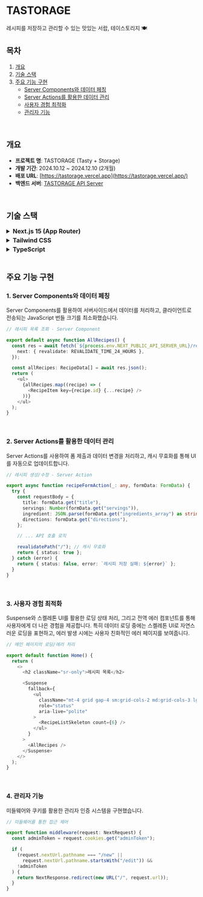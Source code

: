 # TASTORAGE

레시피를 저장하고 관리할 수 있는 맛있는 서랍, 테이스토리지 🍽️

## 목차

1. [개요](#개요)
2. [기술 스택](#기술-스택)
3. [주요 기능 구현](#주요-기능-구현)
   - [Server Components와 데이터 페칭](#1-server-components와-데이터-페칭)
   - [Server Actions를 활용한 데이터 관리](#2-server-actions를-활용한-데이터-관리)
   - [사용자 경험 최적화](#3-사용자-경험-최적화)
   - [관리자 기능](#4-관리자-기능)

<br />

## 개요

- **프로젝트 명**: TASTORAGE (Tasty + Storage)
- **개발 기간**: 2024.10.12 ~ 2024.12.10 (2개월)
- **배포 URL**: [https://tastorage.vercel.app](https://tastorage.vercel.app/)
- **백엔드 서버**: [TASTORAGE API Server](https://github.com/Stilllee/tastorage-server)

<br />

## 기술 스택

<details>
<summary style="font-size: 16px; font-weight: bold;">Next.js 15 (App Router)</summary>
<div style="padding: 4px 20px;">
<p>Next.js가 App Router를 공식 권장 방식으로 채택하고 있는 만큼, 변화하는 웹 개발 생태계에 맞춰 새로운 기술을 학습하고 프로젝트에 적용하고자 선택했습니다.</p>

<p>Server Components와 Server Actions의 도입으로 복잡한 상태 관리나 데이터 페칭 없이도 직관적인 데이터 처리가 가능했고, fetch 캐싱, revalidating, 동적/정적 렌더링 선택 등 다양한 캐시 전략을 활용해 더 나은 사용자 경험을 제공하고자 고민했습니다.</p>

</div>
</details>

<details style="margin: 4px 0">
<summary style="font-size: 16px; font-weight: bold;">Tailwind CSS</summary>
<div style="padding: 4px 20px;">
<p>CSS-in-JS 라이브러리 없이도 생산성 높은 스타일링이 가능하며, Next.js와의 호환성이 높고 설정이 간단하다는 점에서 선택헀습니다.</p>

<p>클래스명을 고민하거나 별도의 CSS 파일을 관리할 필요 없이 유틸리티 클래스만으로 일관된 스타일을 구현할 수 있었고, 특히 미디어 쿼리 없이 직관적인 반응형 디자인이 가능해 개발 효율이 높았습니다.</p>
</div>
</details>

<details>
<summary style="font-size: 16px; font-weight: bold;">TypeScript</summary>
<div style="padding: 4px 20px;">
<p>타입 시스템을 통해 안정적이고 유지보수가 용이한 코드베이스를 만들고자 사용했습니다.</p>

<p>컴포넌트 props부터 API 응답, 폼 데이터까지 프로젝트 전반의 데이터 흐름에서 타입 안정성을 확보할 수 있었고, IDE의 자동완성 기능을 활용하면서 개발 생산성도 크게 향상되었습니다.</p>
</div>
</details>

<br />

## 주요 기능 구현

### 1. Server Components와 데이터 페칭

Server Components를 활용하여 서버사이드에서 데이터를 처리하고, 클라이언트로 전송되는 JavaScript 번들 크기를 최소화했습니다.

```ts
// 레시피 목록 조회 - Server Component

export default async function AllRecipes() {
  const res = await fetch(`${process.env.NEXT_PUBLIC_API_SERVER_URL}/recipe`, {
    next: { revalidate: REVALIDATE_TIME_24_HOURS },
  });

  const allRecipes: RecipeData[] = await res.json();
  return (
    <ul>
      {allRecipes.map((recipe) => (
        <RecipeItem key={recipe.id} {...recipe} />
      ))}
    </ul>
  );
}
```

<br />

### 2. Server Actions를 활용한 데이터 관리

Server Actions를 사용하여 폼 제출과 데이터 변경을 처리하고, 캐시 무효화를 통해 UI를 자동으로 업데이트합니다.

```ts
// 레시피 생성/수정 - Server Action

export async function recipeFormAction(_: any, formData: FormData) {
  try {
    const requestBody = {
      title: formData.get("title"),
      servings: Number(formData.get("servings")),
      ingredient: JSON.parse(formData.get("ingredients_array") as string),
      directions: formData.get("directions"),
    };

    // ... API 호출 로직

    revalidatePath("/"); // 캐시 무효화
    return { status: true };
  } catch (error) {
    return { status: false, error: `레시피 저장 실패: ${error}` };
  }
}
```

<br />

### 3. 사용자 경험 최적화

Suspense와 스켈레톤 UI를 활용한 로딩 상태 처리, 그리고 전역 에러 컴포넌트를 통해 사용자에게 더 나은 경험을 제공합니다. 특히 데이터 로딩 중에는 스켈레톤 UI로 자연스러운 로딩을 표현하고, 에러 발생 시에는 사용자 친화적인 에러 페이지를 보여줍니다.

```ts
// 메인 페이지의 로딩/에러 처리

export default function Home() {
  return (
    <>
      <h2 className="sr-only">레시피 목록</h2>

      <Suspense
        fallback={
          <ul
            className="mt-4 grid gap-4 sm:grid-cols-2 md:grid-cols-3 lg:grid-cols-4"
            role="status"
            aria-live="polite"
          >
            <RecipeListSkeleton count={6} />
          </ul>
        }
      >
        <AllRecipes />
      </Suspense>
    </>
  );
}
```

<br />

### 4. 관리자 기능

미들웨어와 쿠키를 활용한 관리자 인증 시스템을 구현했습니다.

```ts
// 미들웨어를 통한 접근 제어

export function middleware(request: NextRequest) {
  const adminToken = request.cookies.get("adminToken");

  if (
    (request.nextUrl.pathname === "/new" ||
      request.nextUrl.pathname.startsWith("/edit")) &&
    !adminToken
  ) {
    return NextResponse.redirect(new URL("/", request.url));
  }
}
```
